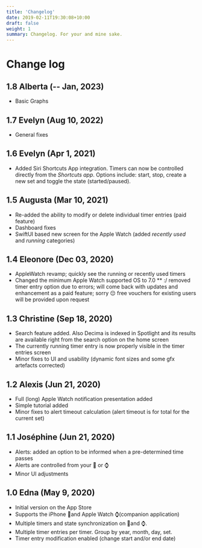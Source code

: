 ```yaml
---
title: 'Changelog'
date: 2019-02-11T19:30:08+10:00
draft: false
weight: 1
summary: Changelog. For your and mine sake.
---
```


# Change log

## 1.8 Alberta (-- Jan, 2023)
- Basic Graphs

## 1.7 Evelyn (Aug 10, 2022)
- General fixes

## 1.6 Evelyn (Apr 1, 2021)

- Added Siri Shortcuts App integration. Timers can now be controlled directly
from the *Shortcuts app*. Options include: start, stop, create a new set and
toggle the state (started/paused).

## 1.5 Augusta (Mar 10, 2021)

- Re-added the ability to modify or delete individual timer entries (paid feature)
- Dashboard fixes
- SwiftUI based new screen for the Apple Watch (added *recently used* and *running* categories)

## 1.4 Eleonore (Dec 03, 2020)

- AppleWatch revamp; quickly see the running or recently used timers
- Changed the minimum Apple Watch supported OS to 7.0 ** :/ removed timer entry option due to errors; will come back with updates and enhancement as a paid feature; sorry 😔 free vouchers for existing users will be provided upon request

## 1.3 Christine (Sep 18, 2020)

- Search feature added. Also Decima is indexed in Spotlight and its results are available right from the search option on the home screen
- The currently running timer entry is now properly visible in the timer entries screen
- Minor fixes to UI and usability (dynamic font sizes and some gfx artefacts corrected)

## 1.2 Alexis (Jun 21, 2020)

- Full (long) Apple Watch notification presentation added
- Simple tutorial added
- Minor fixes to alert timeout calculation (alert timeout is for total for the current set)

## 1.1 Joséphine (Jun 21, 2020)

- Alerts: added an option to be informed when a pre-determined time passes
- Alerts are controlled from your 📱 or ⌚
- Minor UI adjustments

## 1.0 Edna (May 9, 2020)

- Initial version on the App Store
- Supports the iPhone 📱and Apple Watch ⌚️(companion application)
- Multiple timers and state synchronization on 📱and ⌚️.
- Multiple timer entries per timer. Group by year, month, day, set.
- Timer entry modification enabled (change start and/or end date)
